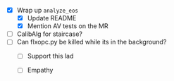 - [x] Wrap up `analyze_eos`
  - [x] Update README
  - [x] Mention AV tests on the MR
- [ ] CalibAlg for staircase?
- [ ] Can flxopc.py be killed while its in the background?
  - [ ] Support this lad
  - [ ] Empathy
  
